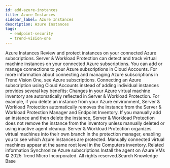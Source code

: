 ```yaml
---
id: add-azure-instances
title: Azure Instances
sidebar_label: Azure Instances
description: Azure Instances
tags:
  - endpoint-security
  - trend-vision-one
---
```


 Azure Instances Review and protect instances on your connected Azure subscriptions. Server & Workload Protection can detect and track virtual machine instances on your connected Azure subscriptions. You can add or manage connections to your Azure subscriptions in Cloud Accounts. For more information about connecting and managing Azure subscriptions in Trend Vision One, see Azure subscriptions. Connecting an Azure subscription using Cloud Accounts instead of adding individual instances provides several key benefits: Changes in your Azure virtual machine inventory are automatically reflected in Server & Workload Protection. For example, if you delete an instance from your Azure environment, Server & Workload Protection automatically removes the instance from the Server & Workload Protection Manager and Endpoint Inventory. If you manually add an instance and then delete the instance, Server & Workload Protection does not remove the instance from the inventory unless manually deleted or using inactive agent cleanup. Server & Workload Protection organizes virtual machines into their own branch in the protection manager, enabling you to see which Azure instances are protected. Manually connected virtual machines appear at the same root level in the Computers inventory. Related information Synchronize Azure subscriptions Install the agent on Azure VMs © 2025 Trend Micro Incorporated. All rights reserved.Search Knowledge Base